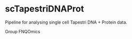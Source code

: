 # scTapestriDNAProt
Pipeline for analysing single cell Tapestri DNA + Protein data.

Group FNQOmics
